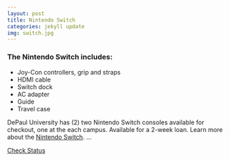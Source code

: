 ```yaml
---
layout: post
title: Nintendo Switch
categories: jekyll update
img: switch.jpg
---
```


### The Nintendo Switch includes:

* Joy-Con controllers, grip and straps
* HDMI cable
* Switch dock
* AC adapter
* Guide
* Travel case

DePaul University has (2) two Nintendo Switch consoles available for checkout, one at the each campus.
Available for a 2-week loan. 
Learn more about the [Nintendo Switch](https://www.nintendo.com/switch/features/). 
...

<a href="https://vufind.carli.illinois.edu/vf-dpu/Record/dpu_1254741" target="_blank" class="btn btn-primary btn-lg">Check Status</a>

